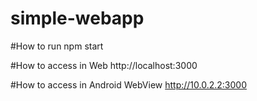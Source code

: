 # simple-webapp

#How to run
npm start

#How to access in Web
http://localhost:3000

#How to access in Android WebView
http://10.0.2.2:3000

